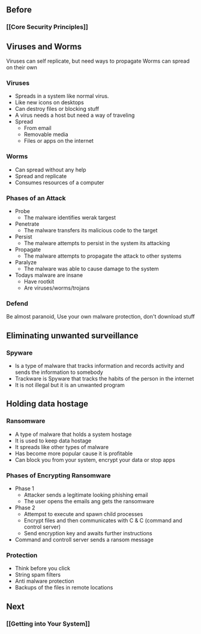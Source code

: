 ## Before
### [[Core Security Principles]]

## Viruses and Worms
Viruses can self replicate, but need ways to propagate
Worms can spread on their own
### Viruses
- Spreads in a system like normal virus.
- Like new icons on desktops
- Can destroy files or blocking stuff
- A virus needs a host but need a way of traveling
- Spread
	- From email
	- Removable media
	- Files or apps on the internet
### Worms
- Can spread without any help
- Spread and replicate
- Consumes resources of a computer
### Phases of an Attack
- Probe
	- The malware identifies werak targest
- Penetrate
	- The malware transfers its malicious code to the target
- Persist
	- The malware attempts to persist in the system its attacking
- Propagate
	- The malware attempts to propagate the attack to other systems
- Paralyze
	- The malware was able to cause damage to the system
- Todays malware are insane
	- Have rootkit
	- Are viruses/worms/trojans
### Defend
Be almost paranoid, Use your own malware protection, don't download stuff

## Eliminating unwanted surveillance
### Spyware
- Is a type of malware that tracks information and records activity and sends the information to somebody
- Trackware is Spyware that tracks the habits of the person in the internet
- It is not illegal but it is an unwanted program
## Holding data hostage
### Ransomware
- A type of malware that holds a system hostage
- It is used to keep data hostage
- It spreads like other types of malware
- Has become more popular cause it is profitable
- Can block you from your system, encrypt your data or stop apps
### Phases of Encrypting Ransomware
- Phase 1
	- Attacker sends a legitimate looking phishing email
	- The user opens the emails ang gets the ransomware
- Phase 2
	- Attempst to execute and spawn child processes
	- Encrypt files and then communicates with C & C (command and control server)
	- Send encryption key and awaits further instructions
- Command and controll server sends a ransom message 
### Protection
- Think before you click
- String spam filters
- Anti malware protection
- Backups of the files in remote locations

## Next
### [[Getting into Your System]]